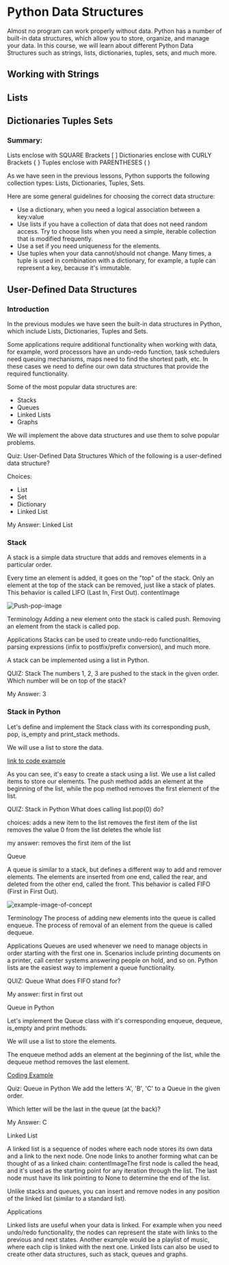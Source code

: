 # Python Data Structures
Almost no program can work properly without data. Python has a number of built-in data structures, which allow you to store, organize, and manage your data. In this course, we will learn about different Python Data Structures such as strings, lists, dictionaries, tuples, sets, and much more.

## Working with Strings 

## Lists 

## Dictionaries Tuples Sets 

### Summary: 
Lists enclose with SQUARE Brackets [ ]
Dictionaries enclose with CURLY Brackets { }
Tuples enclose with PARENTHESES ( )  

As we have seen in the previous lessons, Python supports the following collection types: Lists, Dictionaries, Tuples, Sets.

Here are some general guidelines for choosing the correct data structure:
- Use a dictionary, when you need a logical association between a key:value
- Use lists if you have a collection of data that does not need random access. Try to choose lists when you need a simple, iterable collection that is modified frequently.
- Use a set if you need uniqueness for the elements.
- Use tuples when your data cannot/should not change.
Many times, a tuple is used in combination with a dictionary, for example, a tuple can represent a key, because it's immutable. 

## User-Defined Data Structures

### Introduction

In the previous modules we have seen the built-in data structures in Python, which include Lists, Dictionaries, Tuples and Sets.

Some applications require additional functionality when working with data, for example, word processors have an undo-redo function, task schedulers need queuing mechanisms, maps need to find the shortest path, etc.
In these cases we need to define our own data structures that provide the required functionality.

Some of the most popular data structures are:
- Stacks
- Queues
- Linked Lists
- Graphs

We will implement the above data structures and use them to solve popular problems.

Quiz: User-Defined Data Structures
Which of the following is a user-defined data structure?

Choices: 
- List
- Set
- Dictionary
- Linked List

 My Answer: Linked List

### Stack


A stack is a simple data structure that adds and removes elements in a particular order.

Every time an element is added, it goes on the "top" of the stack. Only an element at the top of the stack can be removed, just like a stack of plates. This behavior is called LIFO (Last In, First Out). contentImage

![Push-pop-image](https://api.sololearn.com/DownloadFile?id=3192)

Terminology
Adding a new element onto the stack is called push.
Removing an element from the stack is called pop.

Applications
Stacks can be used to create undo-redo functionalities, parsing expressions (infix to postfix/prefix conversion), and much more.

A stack can be implemented using a list in Python. 

QUIZ: Stack
The numbers 1, 2, 3 are pushed to the stack in the given order.
Which number will be on top of the stack?

My Answer: 3 

### Stack in Python


Let's define and implement the Stack class with its corresponding push, pop, is_empty and print_stack methods.

We will use a list to store the data. 

[link to code example](https://www.sololearn.com/learning/1159/4740/12173/1)

As you can see, it's easy to create a stack using a list.
We use a list called items to store our elements.
The push method adds an element at the beginning of the list, while the pop method removes the first element of the list. 

QUIZ: 
Stack in Python
What does calling list.pop(0) do?

choices: 
adds a new item to the list
removes the first item of the list
removes the value 0 from the list
deletes the whole list

my answer: removes the first item of the list

Queue


A queue is similar to a stack, but defines a different way to add and remover elements.
The elements are inserted from one end, called the rear, and deleted from the other end, called the front.
This behavior is called FIFO (First in First Out). 

![example-image-of-concept](https://api.sololearn.com/DownloadFile?id=3193)

Terminology
The process of adding new elements into the queue is called enqueue.
The process of removal of an element from the queue is called dequeue.

Applications
Queues are used whenever we need to manage objects in order starting with the first one in.
Scenarios include printing documents on a printer, call center systems answering people on hold, and so on.
Python lists are the easiest way to implement a queue functionality.

QUIZ: 
Queue
What does FIFO stand for?

My answer: first in first out 


Queue in Python


Let's implement the Queue class with it's corresponding enqueue, dequeue, is_empty and print methods.

We will use a list to store the elements. 

The enqueue method adds an element at the beginning of the list, while the dequeue method removes the last element. 

[Coding Example](https://www.sololearn.com/learning/1159/4741/12175/1)

Quiz: 
Queue in Python
We add the letters 'A', 'B', 'C' to a Queue in the given order.

Which letter will be the last in the queue (at the back)?

My Answer: C

Linked List


A linked list is a sequence of nodes where each node stores its own data and a link to the next node.
One node links to another forming what can be thought of as a linked chain: contentImageThe first node is called the head, and it's used as the starting point for any iteration through the list. The last node must have its link pointing to None to determine the end of the list.

Unlike stacks and queues, you can insert and remove nodes in any position of the linked list (similar to a standard list).

Applications


Linked lists are useful when your data is linked. For example when you need undo/redo functionality, the nodes can represent the state with links to the previous and next states. Another example would be a playlist of music, where each clip is linked with the next one.
Linked lists can also be used to create other data structures, such as stack, queues and graphs. 

